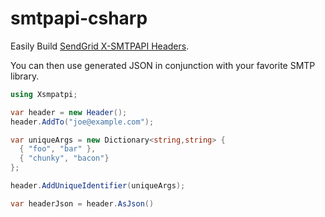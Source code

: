 smtpapi-csharp
==============

Easily Build [SendGrid X-SMTPAPI Headers](http://sendgrid.com/docs/API_Reference/SMTP_API/index.html). 

You can then use generated JSON in conjunction with your favorite SMTP library.

```csharp
using Xsmpatpi;

var header = new Header();
header.AddTo("joe@example.com");

var uniqueArgs = new Dictionary<string,string> {
  { "foo", "bar" },
  { "chunky", "bacon"}
};

header.AddUniqueIdentifier(uniqueArgs);

var headerJson = header.AsJson()
```
